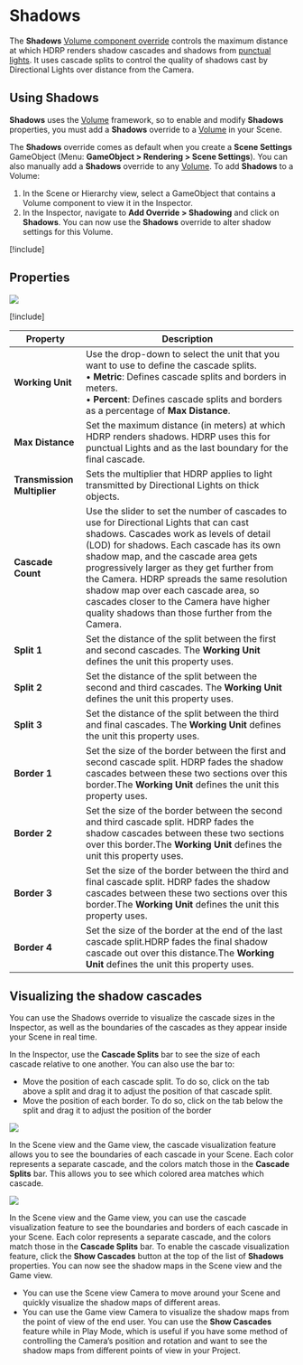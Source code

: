 # Shadows

The **Shadows** [Volume component override](Volume-Components.md) controls the maximum distance at which HDRP renders shadow cascades and shadows from [punctual lights](Glossary.md#PunctualLight). It uses cascade splits to control the quality of shadows cast by Directional Lights over distance from the Camera.

## Using Shadows

**Shadows** uses the [Volume](Volumes.md) framework, so to enable and modify **Shadows** properties, you must add a **Shadows** override to a [Volume](Volumes.md) in your Scene.

The **Shadows** override comes as default when you create a **Scene Settings** GameObject (Menu: **GameObject > Rendering > Scene Settings**). You can also manually add a **Shadows** override to any [Volume](Volumes.md). To add **Shadows** to a Volume:

1. In the Scene or Hierarchy view, select a GameObject that contains a Volume component to view it in the Inspector.
2. In the Inspector, navigate to **Add Override > Shadowing** and click on **Shadows**. You can now use the **Shadows** override to alter shadow settings for this Volume.

[!include[](snippets/volume-override-api.md)]

## Properties

![](Images/Override-Shadows1.png)

[!include[](snippets/Volume-Override-Enable-Properties.md)]

| **Property**     | **Description**                                              |
| ---------------- | ------------------------------------------------------------ |
| **Working Unit** | Use the drop-down to select the unit that you want to use to define the cascade splits.<br />&#8226; **Metric**: Defines cascade splits and borders in meters.<br />&#8226; **Percent**: Defines cascade splits and borders as a percentage of **Max Distance**. |
| **Max Distance**  | Set the maximum distance (in meters) at which HDRP renders shadows. HDRP uses this for punctual Lights and as the last boundary for the final cascade. |
| **Transmission Multiplier** | Sets the multiplier that HDRP applies to light transmitted by Directional Lights on thick objects. |
| **Cascade Count** | Use the slider to set the number of cascades to use for Directional Lights that can cast shadows. Cascades work as levels of detail (LOD) for shadows. Each cascade has its own shadow map, and the cascade area gets progressively larger as they get further from the Camera. HDRP spreads the same resolution shadow map over each cascade area, so cascades closer to the Camera have higher quality shadows than those further from the Camera. |
| **Split 1**       | Set the distance of the split between the first and second cascades. The **Working Unit** defines the unit this property uses. |
| **Split 2**       | Set the distance of the split between the second and third cascades. The **Working Unit** defines the unit this property uses. |
| **Split 3**       | Set the distance of the split between the third and final cascades. The **Working Unit** defines the unit this property uses. |
| **Border 1**      | Set the size of the border between the first and second cascade split. HDRP fades the shadow cascades between these two sections over this border.The **Working Unit** defines the unit this property uses. |
| **Border 2**      | Set the size of the border between the second and third cascade split. HDRP fades the shadow cascades between these two sections over this border.The **Working Unit** defines the unit this property uses. |
| **Border 3**      | Set the size of the border between the third and final cascade split. HDRP fades the shadow cascades between these two sections over this border.The **Working Unit** defines the unit this property uses. |
| **Border 4**      | Set the size of the border at the end of the last cascade split.HDRP fades the final shadow cascade out over this distance.The **Working Unit** defines the unit this property uses. |

## Visualizing the shadow cascades

You can use the Shadows override to visualize the cascade sizes in the Inspector, as well as the boundaries of the cascades as they appear inside your Scene in real time.

In the Inspector, use the **Cascade Splits** bar to see the size of each cascade relative to one another. You can also use the bar to:

- Move the position of each cascade split. To do so, click on the tab above a split and drag it to adjust the position of that cascade split.
- Move the position of each border. To do so, click on the tab below the split and drag it to adjust the position of the border

![](Images/Override-Shadows2.png)

In the Scene view and the Game view, the cascade visualization feature allows you to see the boundaries of each cascade in your Scene. Each color represents a separate cascade, and the colors match those in the **Cascade Splits** bar. This allows you to see which colored area matches which cascade.

![](Images/Override-Shadows3.png)

In the Scene view and the Game view, you can use the cascade visualization feature to see the boundaries and borders of each cascade in your Scene. Each color represents a separate cascade, and the colors match those in the **Cascade Splits** bar. To enable the cascade visualization feature, click the **Show Cascades** button at the top of the list of **Shadows** properties. You can now see the shadow maps in the Scene view and the Game view. 

- You can use the Scene view Camera to move around your Scene and quickly visualize the shadow maps of different areas.
- You can use the Game view Camera to visualize the shadow maps from the point of view of the end user. You can use the **Show Cascades** feature while in Play Mode, which is useful if you have some method of controlling the Camera’s position and rotation and want to see the shadow maps from different points of view in your Project.
